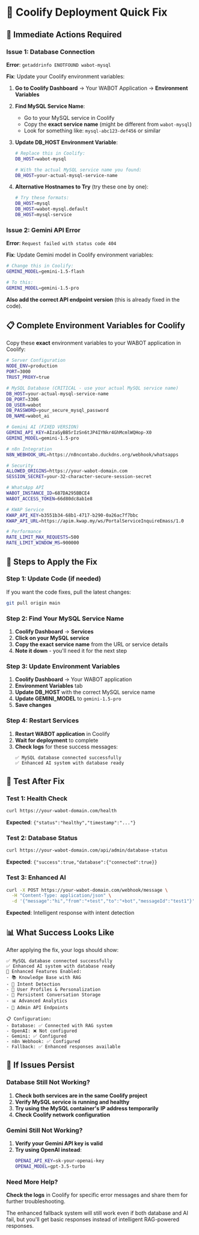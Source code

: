 # 🚀 Coolify Deployment Quick Fix

## 🔧 **Immediate Actions Required**

### **Issue 1: Database Connection** 
**Error**: `getaddrinfo ENOTFOUND wabot-mysql`

**Fix**: Update your Coolify environment variables:

1. **Go to Coolify Dashboard** → Your WABOT Application → **Environment Variables**

2. **Find MySQL Service Name**:
   - Go to your MySQL service in Coolify
   - Copy the **exact service name** (might be different from `wabot-mysql`)
   - Look for something like: `mysql-abc123-def456` or similar

3. **Update DB_HOST Environment Variable**:
   ```bash
   # Replace this in Coolify:
   DB_HOST=wabot-mysql
   
   # With the actual MySQL service name you found:
   DB_HOST=your-actual-mysql-service-name
   ```

4. **Alternative Hostnames to Try** (try these one by one):
   ```bash
   # Try these formats:
   DB_HOST=mysql
   DB_HOST=wabot-mysql.default
   DB_HOST=mysql-service
   ```

### **Issue 2: Gemini API Error**
**Error**: `Request failed with status code 404`

**Fix**: Update Gemini model in Coolify environment variables:

```bash
# Change this in Coolify:
GEMINI_MODEL=gemini-1.5-flash

# To this:
GEMINI_MODEL=gemini-1.5-pro
```

**Also add the correct API endpoint version** (this is already fixed in the code).

## 📋 **Complete Environment Variables for Coolify**

Copy these **exact** environment variables to your WABOT application in Coolify:

```bash
# Server Configuration
NODE_ENV=production
PORT=3000
TRUST_PROXY=true

# MySQL Database (CRITICAL - use your actual MySQL service name)
DB_HOST=your-actual-mysql-service-name
DB_PORT=3306
DB_USER=wabot
DB_PASSWORD=your_secure_mysql_password
DB_NAME=wabot_ai

# Gemini AI (FIXED VERSION)
GEMINI_API_KEY=AIzaSyBB5rIzSn6tJP4IYNkr4GhMcmlWQHop-X0
GEMINI_MODEL=gemini-1.5-pro

# n8n Integration
N8N_WEBHOOK_URL=https://n8ncontabo.duckdns.org/webhook/whatsapps

# Security
ALLOWED_ORIGINS=https://your-wabot-domain.com
SESSION_SECRET=your-32-character-secure-session-secret

# WhatsApp API
WABOT_INSTANCE_ID=687DA295BBCE4
WABOT_ACCESS_TOKEN=66d80dc8ab1e8

# KWAP Service
KWAP_API_KEY=b3551b34-68b1-4717-b290-0a26ac7f7bbc
KWAP_API_URL=https://apim.kwap.my/ws/PortalServiceInquireEmass/1.0

# Performance
RATE_LIMIT_MAX_REQUESTS=500
RATE_LIMIT_WINDOW_MS=900000
```

## 🚀 **Steps to Apply the Fix**

### Step 1: Update Code (if needed)
If you want the code fixes, pull the latest changes:
```bash
git pull origin main
```

### Step 2: Find Your MySQL Service Name
1. **Coolify Dashboard** → **Services**
2. **Click on your MySQL service**
3. **Copy the exact service name** from the URL or service details
4. **Note it down** - you'll need it for the next step

### Step 3: Update Environment Variables
1. **Coolify Dashboard** → Your WABOT application
2. **Environment Variables** tab
3. **Update DB_HOST** with the correct MySQL service name
4. **Update GEMINI_MODEL** to `gemini-1.5-pro`
5. **Save changes**

### Step 4: Restart Services
1. **Restart WABOT application** in Coolify
2. **Wait for deployment** to complete
3. **Check logs** for these success messages:
   ```
   ✅ MySQL database connected successfully
   ✅ Enhanced AI system with database ready
   ```

## 🧪 **Test After Fix**

### Test 1: Health Check
```bash
curl https://your-wabot-domain.com/health
```
**Expected**: `{"status":"healthy","timestamp":"..."}`

### Test 2: Database Status
```bash
curl https://your-wabot-domain.com/api/admin/database-status
```
**Expected**: `{"success":true,"database":{"connected":true}}`

### Test 3: Enhanced AI
```bash
curl -X POST https://your-wabot-domain.com/webhook/message \
  -H "Content-Type: application/json" \
  -d '{"message":"hi","from":"+test","to":"+bot","messageId":"test1"}'
```
**Expected**: Intelligent response with intent detection

## 📊 **What Success Looks Like**

After applying the fix, your logs should show:
```
✅ MySQL database connected successfully
✅ Enhanced AI system with database ready
🚀 Enhanced Features Enabled:
- 📚 Knowledge Base with RAG
- 🎯 Intent Detection
- 👤 User Profiles & Personalization
- 💾 Persistent Conversation Storage
- 📊 Advanced Analytics
- 🔧 Admin API Endpoints

📋 Configuration:
- Database: ✅ Connected with RAG system
- OpenAI: ❌ Not configured
- Gemini: ✅ Configured
- n8n Webhook: ✅ Configured
- Fallback: ✅ Enhanced responses available
```

## 🚨 **If Issues Persist**

### Database Still Not Working?
1. **Check both services are in the same Coolify project**
2. **Verify MySQL service is running and healthy**
3. **Try using the MySQL container's IP address temporarily**
4. **Check Coolify network configuration**

### Gemini Still Not Working?
1. **Verify your Gemini API key is valid**
2. **Try using OpenAI instead**:
   ```bash
   OPENAI_API_KEY=sk-your-openai-key
   OPENAI_MODEL=gpt-3.5-turbo
   ```

### Need More Help?
**Check the logs** in Coolify for specific error messages and share them for further troubleshooting.

The enhanced fallback system will still work even if both database and AI fail, but you'll get basic responses instead of intelligent RAG-powered responses.